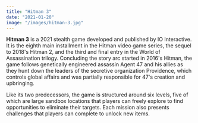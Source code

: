 ```yaml
---
title: "Hitman 3"
date: "2021-01-20"
image: "/images/hitman-3.jpg"
---
```


**Hitman 3** is a 2021 stealth game developed and published by IO Interactive. It is the eighth main installment in the Hitman video game series, the sequel to 2018's Hitman 2, and the third and final entry in the World of Assassination trilogy. Concluding the story arc started in 2016's Hitman, the game follows genetically engineered assassin Agent 47 and his allies as they hunt down the leaders of the secretive organization Providence, which controls global affairs and was partially responsible for 47's creation and upbringing.

Like its two predecessors, the game is structured around six levels, five of which are large sandbox locations that players can freely explore to find opportunities to eliminate their targets. Each mission also presents challenges that players can complete to unlock new items.
